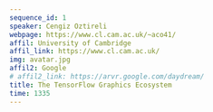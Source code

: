 ```yaml
---
sequence_id: 1
speaker: Cengiz Oztireli
webpage: https://www.cl.cam.ac.uk/~aco41/
affil: University of Cambridge
affil_link: https://www.cl.cam.ac.uk/
img: avatar.jpg
affil2: Google
# affil2_link: https://arvr.google.com/daydream/
title: The TensorFlow Graphics Ecosystem
time: 1335
---
```

